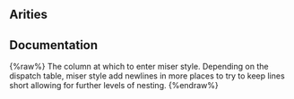 ## Arities


## Documentation
{%raw%}
The column at which to enter miser style. Depending on the dispatch table, 
miser style add newlines in more places to try to keep lines short allowing for further 
levels of nesting.
{%endraw%}
